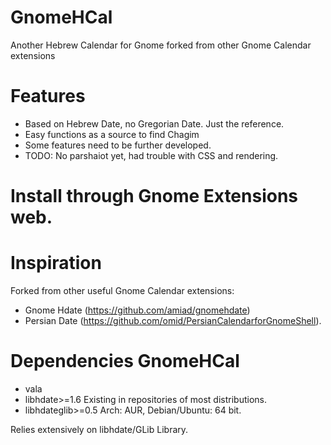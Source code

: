 # GnomeHCal
Another Hebrew Calendar for Gnome forked from other Gnome Calendar extensions

# Features
* Based on Hebrew Date, no Gregorian Date. Just the reference.
* Easy functions as a source to find Chagim
* Some features need to be further developed.
* TODO: No parshaiot yet, had trouble with CSS and rendering.

# Install through Gnome Extensions web.

# Inspiration
Forked from other useful Gnome Calendar extensions:
* Gnome Hdate (https://github.com/amiad/gnomehdate)
* Persian Date (https://github.com/omid/PersianCalendarforGnomeShell).
 
# Dependencies GnomeHCal
* vala
* libhdate>=1.6  Existing in repositories of most distributions.
* libhdateglib>=0.5  Arch: AUR, Debian/Ubuntu: 64 bit.
 
 Relies extensively on libhdate/GLib Library.

